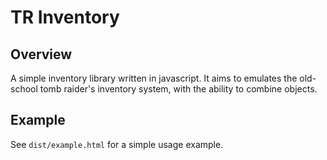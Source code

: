 # TR Inventory

## Overview

A simple inventory library written in javascript.
It aims to emulates the old-school tomb raider's inventory system, with the
ability to combine objects.

## Example

See `dist/example.html` for a simple usage example.
